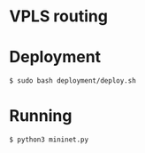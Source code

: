 # VPLS routing

# Deployment

```
$ sudo bash deployment/deploy.sh
```

# Running 

```
$ python3 mininet.py
```
